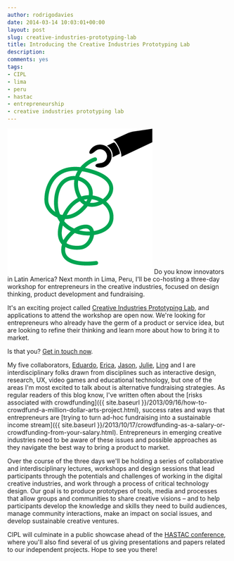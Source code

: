 ```yaml
---
author: rodrigodavies
date: 2014-03-14 10:03:01+00:00
layout: post
slug: creative-industries-prototyping-lab
title: Introducing the Creative Industries Prototyping Lab
description: 
comments: yes
tags:
- CIPL
- lima
- peru
- hastac
- entrepreneurship
- creative industries prototyping lab
---
```


![](../img/cipl.png)
Do you know innovators in Latin America? Next month in Lima, Peru, I'll be co-hosting a three-day workshop for entrepreneurs in the creative industries, focused on design thinking, product development and fundraising.

It's an exciting project called [Creative Industries Prototyping Lab](http://yolab.us/cipl), and applications to attend the workshop are open now. We're looking for entrepreneurs who already have the germ of a product or service idea, but are looking to refine their thinking and learn more about how to bring it to market. 

Is that you? [Get in touch now](http://yolab.us/cipl). 

My five collaborators, [Eduardo](http://marisca.pe/en/), [Erica](http://ericadeahl.com), [Jason](http://jasonlipshin.net), [Julie](), [Ling]() and I are interdisciplinary folks drawn from disciplines such as interactive design, research, UX, video games and educational technology, but one of the areas I'm most excited to talk about is alternative fundraising strategies. As regular readers of this blog know, I've written often about the [risks associated with crowdfunding]({{ site.baseurl }}/2013/09/16/how-to-crowdfund-a-million-dollar-arts-project.html), success rates and ways that entrepreneurs are [trying to turn ad-hoc fundraising into a sustainable income stream]({{ site.baseurl }}/2013/10/17/crowdfunding-as-a-salary-or-crowdfunding-from-your-salary.html). Entrepreneurs in emerging creative industries need to be aware of these issues and possible approaches as they navigate the best way to bring a product to market. 

Over the course of the three days we'll be holding a series of collaborative and interdisciplinary lectures, workshops and design sessions that lead participants through the potentials and challenges of working in the digital creative industries, and work through a process of critical technology design. Our goal is to produce prototypes of tools, media and processes that allow groups and communities to share creative visions – and to help participants develop the knowledge and skills they need to build audiences, manage community interactions, make an impact on social issues, and develop sustainable creative ventures.

CIPL will culminate in a public showcase ahead of the [HASTAC conference](http://hastac2014.org), where you'll also find several of us giving presentations and papers related to our independent projects. Hope to see you there! 
